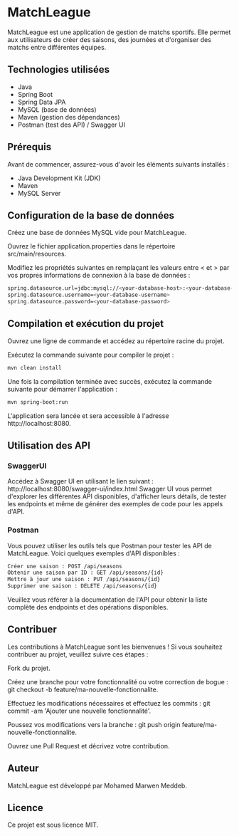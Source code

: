 # MatchLeague
MatchLeague est une application de gestion de matchs sportifs. Elle permet aux utilisateurs de créer des saisons, des journées et d'organiser des matchs entre différentes équipes.

## Technologies utilisées

- Java
- Spring Boot
- Spring Data JPA
- MySQL (base de données)
- Maven (gestion des dépendances)
- Postman (test des API) / Swagger UI

## Prérequis

Avant de commencer, assurez-vous d'avoir les éléments suivants installés :

- Java Development Kit (JDK)
- Maven
- MySQL Server

## Configuration de la base de données

Créez une base de données MySQL vide pour MatchLeague.

Ouvrez le fichier application.properties dans le répertoire src/main/resources.

Modifiez les propriétés suivantes en remplaçant les valeurs entre < et > par vos propres informations de connexion à la base de données :

```bash
spring.datasource.url=jdbc:mysql://<your-database-host>:<your-database-port>/<your-database-name>?useSSL=false&serverTimezone=UTC
spring.datasource.username=<your-database-username>
spring.datasource.password=<your-database-password>
```
## Compilation et exécution du projet

Ouvrez une ligne de commande et accédez au répertoire racine du projet.

Exécutez la commande suivante pour compiler le projet :

```bash
mvn clean install
```

Une fois la compilation terminée avec succès, exécutez la commande suivante pour démarrer l'application :

```bash
mvn spring-boot:run
```

L'application sera lancée et sera accessible à l'adresse http://localhost:8080.

## Utilisation des API

### SwaggerUI
Accédez à Swagger UI en utilisant le lien suivant : http://localhost:8080/swagger-ui/index.html
Swagger UI vous permet d'explorer les différentes API disponibles, d'afficher leurs détails, de tester les endpoints et même de générer des exemples de code pour les appels d'API.

### Postman
Vous pouvez utiliser les outils tels que Postman pour tester les API de MatchLeague. Voici quelques exemples d'API disponibles :

```bash
Créer une saison : POST /api/seasons
Obtenir une saison par ID : GET /api/seasons/{id}
Mettre à jour une saison : PUT /api/seasons/{id}
Supprimer une saison : DELETE /api/seasons/{id}
```
Veuillez vous référer à la documentation de l'API pour obtenir la liste complète des endpoints et des opérations disponibles.

## Contribuer

Les contributions à MatchLeague sont les bienvenues ! Si vous souhaitez contribuer au projet, veuillez suivre ces étapes :

Fork du projet.

Créez une branche pour votre fonctionnalité ou votre correction de bogue : git checkout -b feature/ma-nouvelle-fonctionnalite.

Effectuez les modifications nécessaires et effectuez les commits : git commit -am 'Ajouter une nouvelle fonctionnalité'.

Poussez vos modifications vers la branche : git push origin feature/ma-nouvelle-fonctionnalite.

Ouvrez une Pull Request et décrivez votre contribution.

## Auteur

MatchLeague est développé par Mohamed Marwen Meddeb.

## Licence

Ce projet est sous licence MIT.
